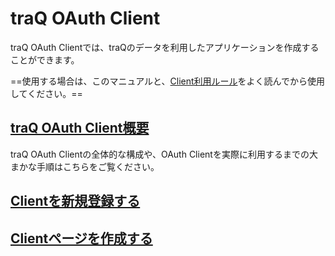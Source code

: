 # traQ OAuth Client
traQ OAuth Clientでは、traQのデータを利用したアプリケーションを作成することができます。

==使用する場合は、このマニュアルと、[Client利用ルール](/docs/client/rule)をよく読んでから使用してください。==

## [traQ OAuth Client概要](/docs/client/overview)
traQ OAuth Clientの全体的な構成や、OAuth Clientを実際に利用するまでの大まかな手順はこちらをご覧ください。

## [Clientを新規登録する](/docs/client/create)

## [Clientページを作成する](/docs/client/page)
